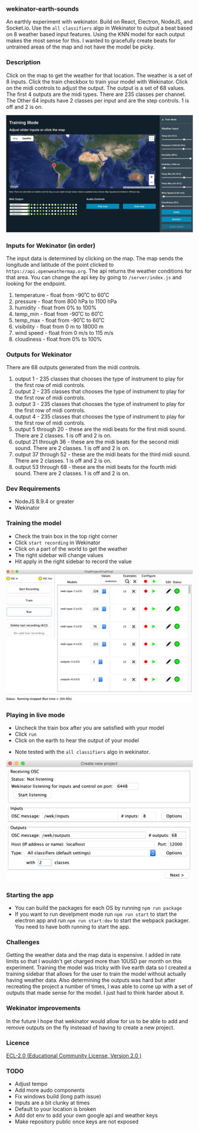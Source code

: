### wekinator-earth-sounds

An earthly experiment with wekinator. Build on React, Electron, NodeJS, and Socket.io. Use the `all classifiers` algo in Wekinator to output a beat based on 8 weather based input features. Using the KNN model for each output makes the most sense for this. I wanted to gracefully create beats for untrained areas of the map and not have the model be picky.

### Description

Click on the map to get the weather for that location. The weather is a set of 8 inputs. Click the train checkbox to train your model with Wekinator. Click on the midi controls to adjust the output. The output is a set of 68 values. The first 4 outputs are the midi types. There are 235 classes per channel. The Other 64 inputs have 2 classes per input and are the step controls. 1 is off and 2 is on.

![alt text](/icons/app-screenshot.png 'Working model')

### Inputs for Wekinator (in order)

The input data is determined by clicking on the map. The map sends the longitude and latitude of the point clicked to `https://api.openweathermap.org`. The api returns the weather conditions for that area. You can change the api key by going to `/server/index.js` and looking for the endpoint.

1. temperature - float from -90˚C to 60˚C
2. pressure - float from 800 hPa to 1100 hPa
3. humidity - float from 0% to 100%
4. temp_min - float from -90˚C to 60˚C
5. temp_max - float from -90˚C to 60˚C
6. visibility - float from 0 m to 18000 m
7. wind speed - float from 0 m/s to 115 m/s
8. cloudiness - float from 0% to 100%

### Outputs for Wekinator

There are 68 outputs generated from the midi controls.

1. output 1 - 235 classes that chooses the type of instrument to play for the first row of midi controls.
2. output 2 - 235 classes that chooses the type of instrument to play for the first row of midi controls.
3. output 3 - 235 classes that chooses the type of instrument to play for the first row of midi controls.
4. output 4 - 235 classes that chooses the type of instrument to play for the first row of midi controls.
5. output 5 through 20 - these are the midi beats for the first midi sound. There are 2 classes. 1 is off and 2 is on.
6. output 21 through 36 - these are the midi beats for the second midi sound. There are 2 classes. 1 is off and 2 is on.
7. output 37 through 52 - these are the midi beats for the third midi sound. There are 2 classes. 1 is off and 2 is on.
8. output 53 through 68 - these are the midi beats for the fourth midi sound. There are 2 classes. 1 is off and 2 is on.

### Dev Requirements

- NodeJS 8.9.4 or greater
- Wekinator

### Training the model

- Check the train box in the top right corner
- Click `start recording` in Wekinator
- Click on a part of the world to get the weather
- The right sidebar will change values
- Hit apply in the right sidebar to record the value

![alt text](/icons/model-example.png 'Working model')

### Playing in live mode

- Uncheck the train box after you are satisfied with your model
- Click `run`
- Click on the earth to hear the output of your model

* Note tested with the `all classifiers` algo in wekinator.

![alt text](/icons/setup.png 'setup model')

### Starting the app

- You can build the packages for each OS by running `npm run package`
- If you want to run develpment mode run `npm run start` to start the electron app and run `npm run start:dev` to start the webpack packager. You need to have both running to start the app.

### Challenges

Getting the weather data and the map data is expensive. I added in rate limits so that I wouldn't get charged more than 10USD per month on this experiment. Training the model was tricky with live earth data so I created a training sidebar that allows for the user to train the model without actually having weather data. Also determining the outputs was hard but after recreating the project a number of times, I was able to come up with a set of outputs that made sense for the model. I just had to think harder about it.

### Wekinator improvements

In the future I hope that wekinator would allow for us to be able to add and remove outputs on the fly insteaad of having to create a new project.

### Licence

[ECL-2.0 (Educational Community License, Version 2.0 )](LICENSE.md)

### TODO

- Adjust tempo
- Add more audo components
- Fix windows build (long path issue)
- Inputs are a bit clunky at times
- Default to your location is broken
- Add dot env to add your own google api and weather keys
- Make repository public once keys are not exposed
